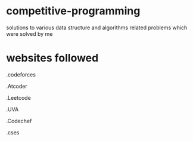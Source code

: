 # competitive-programming
solutions to various data structure and algorithms related problems which were solved by me 

# websites followed
.codeforces

.Atcoder

.Leetcode

.UVA

.Codechef

.cses